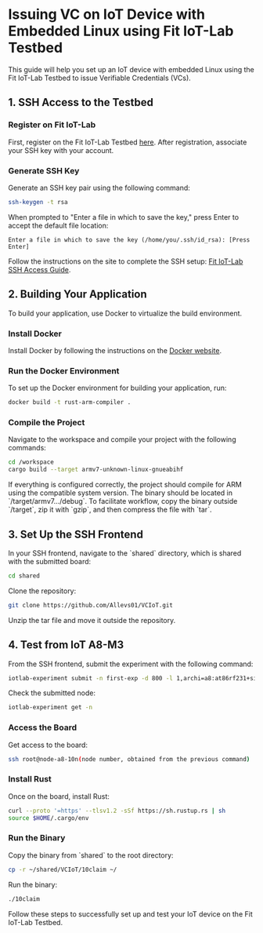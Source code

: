 # Issuing VC on IoT Device with Embedded Linux using Fit IoT-Lab Testbed

This guide will help you set up an IoT device with embedded Linux using the Fit IoT-Lab Testbed to issue Verifiable Credentials (VCs).

## 1. SSH Access to the Testbed

### Register on Fit IoT-Lab
First, register on the Fit IoT-Lab Testbed [here](https://www.iot-lab.info/). After registration, associate your SSH key with your account.

### Generate SSH Key
Generate an SSH key pair using the following command:

```bash
ssh-keygen -t rsa
```

When prompted to "Enter a file in which to save the key," press Enter to accept the default file location:

```
Enter a file in which to save the key (/home/you/.ssh/id_rsa): [Press Enter]
```

Follow the instructions on the site to complete the SSH setup: [Fit IoT-Lab SSH Access Guide](https://www.iot-lab.info/docs/getting-started/ssh-access/).

## 2. Building Your Application

To build your application, use Docker to virtualize the build environment.

### Install Docker
Install Docker by following the instructions on the [Docker website](https://www.docker.com/).

### Run the Docker Environment
To set up the Docker environment for building your application, run:

```bash
docker build -t rust-arm-compiler .
```

### Compile the Project
Navigate to the workspace and compile your project with the following commands:

```bash
cd /workspace
cargo build --target armv7-unknown-linux-gnueabihf
```

If everything is configured correctly, the project should compile for ARM using the compatible system version. The binary should be located in \`/target/armv7.../debug\`. To facilitate workflow, copy the binary outside \`/target\`, zip it with \`gzip\`, and then compress the file with \`tar\`.

## 3. Set Up the SSH Frontend

In your SSH frontend, navigate to the \`shared\` directory, which is shared with the submitted board:

```bash
cd shared
```

Clone the repository:

```bash
git clone https://github.com/Allevs01/VCIoT.git
```

Unzip the tar file and move it outside the repository.

## 4. Test from IoT A8-M3

From the SSH frontend, submit the experiment with the following command:

```bash
iotlab-experiment submit -n first-exp -d 800 -l 1,archi=a8:at86rf231+site=Grenoble
```

Check the submitted node:

```bash
iotlab-experiment get -n
```

### Access the Board
Get access to the board:

```bash
ssh root@node-a8-10n(node number, obtained from the previous command)
```

### Install Rust
Once on the board, install Rust:

```bash
curl --proto '=https' --tlsv1.2 -sSf https://sh.rustup.rs | sh
source $HOME/.cargo/env
```

### Run the Binary
Copy the binary from \`shared\` to the root directory:

```bash
cp -r ~/shared/VCIoT/10claim ~/
```

Run the binary:

```bash
./10claim
```

Follow these steps to successfully set up and test your IoT device on the Fit IoT-Lab Testbed.
